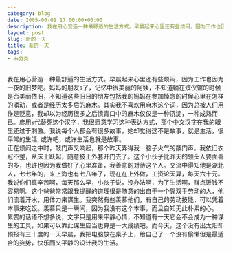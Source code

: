 ```yaml
---
category: blog
date: 2005-06-01 17:00:00+00:00
description: 我在用心营造一种最舒适的生活方式。早晨起来心里还有些烦闷，因为工作也因为一夜的旧
layout: post
slug: 新的一天
title: 新的一天
tags:
- 未分类
---
```


我在用心营造一种最舒适的生活方式。早晨起来心里还有些烦闷，因为工作也因为一夜的旧梦吧。妈妈的朋友s了，记忆中很美丽的阿姨，不知道躺在殡仪馆的时候是否美丽依旧，不知道这些旧日的朋友包括我的妈妈在参加悼念的时候心里在怎样的涌动，或者是经历太多后的麻木。其实我不喜欢用麻木这个词，因为总被人们用作是贬意，我却以为经历很多之后愤青口中的麻木仅仅是一种沉淀，一种成熟而已。彦用s代替死这个汉字，我很愿意学习这种表达方式，那个中文汉字在我的眼里还过于刺激。我说每个人都会有很多故事，她却觉得这不是故事，就是生活，很平常的生活, 或许吧，或许生活也就是故事。  
正在烦闷之中时，敲门声又响起，那个昨天弄得我一脑子火气的敲门声。我依旧衣冠不整，从床上跃起，随意披上外套开门去了。这个小伙子比昨天的领头人要面善的多，也许也因为我做好了心里准备，我善意的对待这个人。交流中得知他是湖北人，七七年的，来上海也有七八年了，现在在上外做，工资论天算，每天六十元。我说你们真辛苦啊，每天那么早，小伙子说，没办法啊，为了生活啊，赚点饭钱不容易啊。这个爸爸常常跟我提醒的道理很是随意的出自于一个靠双手劳动的人，他们流着汗水，用体力来谋生。我突然有些羡慕他们，有自己的劳动技能，可以凭着本事来吃饭。羡慕只是一瞬间，因为我没有这个本事，而且自知无此朴素的心。  
累赘的话语不想多说，文字只是用来平静心情，不知道有一天它会不会成为一种谋生的工具，如果可以靠此谋生应当也算是一大成绩吧。而今天，这个没有出太阳却预报有三十度的一天早晨，我把电脑放在桌子上，给自己了一个没有偷懒但是最适合的姿势，快乐而又平静的设计我的生活。  

